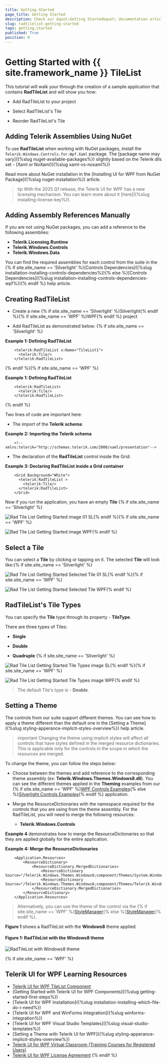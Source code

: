 ```yaml
---
title: Getting Started
page_title: Getting Started
description: Check our &quot;Getting Started&quot; documentation article for the RadTileList {{ site.framework_name }} control.
slug: radtilelist-getting-started
tags: getting,started
published: True
position: 0
---
```


# Getting Started with {{ site.framework_name }} TileList

This tutorial will walk your through the creation of a sample application that contains __RadTileList__ and will show you how:

* Add RadTileList to your project

* Select RadTileList's Tile

* Reorder RadTileList's Tile

## Adding Telerik Assemblies Using NuGet

To use __RadTileList__ when working with NuGet packages, install the `Telerik.Windows.Controls.for.Wpf.Xaml` package. The [package name may vary]({%slug nuget-available-packages%}) slightly based on the Telerik dlls set - [Xaml or NoXaml]({%slug xaml-vs-noxaml%})

Read more about NuGet installation in the [Installing UI for WPF from NuGet Package]({%slug nuget-installation%}) article.      

>tip With the 2025 Q1 release, the Telerik UI for WPF has a new licensing mechanism. You can learn more about it [here]({%slug installing-license-key%}).

## Adding Assembly References Manually

If you are not using NuGet packages, you can add a reference to the following assemblies:

* __Telerik.Licensing.Runtime__
* __Telerik.Windows.Controls__
* __Telerik.Windows.Data__

You can find the required assemblies for each control from the suite in the {% if site.site_name == 'Silverlight' %}[Controls Dependencies]({%slug installation-installing-controls-dependencies%}){% else %}[Controls Dependencies]({%slug installation-installing-controls-dependencies-wpf%}){% endif %} help article.

## Creating RadTileList

* Create a new {% if site.site_name == 'Silverlight' %}Silverlight{% endif %}{% if site.site_name == 'WPF' %}WPF{% endif %} project

* Add RadTileList as demonstrated below:
{% if site.site_name == 'Silverlight' %}

__Example 1: Defining RadTileList__

```XAML
	<telerik:RadTileList x:Name="TileList1">
	  <telerik:Tile/>
	</telerik:RadTileList>
```

{% endif %}{% if site.site_name == 'WPF' %}

__Example 1: Defining RadTileList__

```XAML
	<telerik:RadTileList>
	  <telerik:Tile/>
	</telerik:RadTileList>
```

{% endif %}

Two lines of code are important here:

* The import of the __Telerik schema__:

__Example 2: Importing the Telerik schema__

```XAML
	<!--xmlns:telerik="http://schemas.telerik.com/2008/xaml/presentation"-->
```



* The declaration of the __RadTileList__ control inside the Grid:

__Example 3: Declaring RadTileList inside a Grid container__

```XAML
	<Grid Background="White">
	  <telerik:RadTileList >
	    <telerik:Tile/>
	  </telerik:RadTileList>
	</Grid>
```



Now if you run the application, you have an empty __Tile__ {% if site.site_name == 'Silverlight' %}

![Rad Tile List Getting Started image 01 SL](images/RadTileList_GettingStarted_image_01_SL.png){% endif %}{% if site.site_name == 'WPF' %}

![Rad Tile List Getting Started image WPF](images/RadTileList_GettingStarted_image_WPF.png){% endif %}

## Select a Tile

You can select a __Tile__ by clicking or tapping on it. The selected __Tile__ will look like:{% if site.site_name == 'Silverlight' %}

![Rad Tile List Getting Started Selected Tile 01 SL](images/RadTileList_GettingStarted_SelectedTile_01_SL.png){% endif %}{% if site.site_name == 'WPF' %}

![Rad Tile List Getting Started Selected Tile WPF](images/RadTileList_GettingStarted_SelectedTile_WPF.png){% endif %}

## RadTileList's Tile Types

You can specify the __Tile__ type through its property - __TileType__. 
        

There are three types of Tiles:

* __Single__

* __Double__

* __Quadruple__ {% if site.site_name == 'Silverlight' %}

![Rad Tile List Getting Started Tile Types image SL](images/RadTileList_GettingStarted_TileTypes_image_SL.png){% endif %}{% if site.site_name == 'WPF' %}

![Rad Tile List Getting Started Tile Types image WPF](images/RadTileList_GettingStarted_TileTypes_image_WPF.png){% endif %}

>The default Tile's type is - __Double__.
        

## Setting a Theme

The controls from our suite support different themes. You can see how to apply a theme different than the default one in the [Setting a Theme]({%slug styling-apperance-implicit-styles-overview%}) help article.

>important Changing the theme using implicit styles will affect all controls that have styles defined in the merged resource dictionaries. This is applicable only for the controls in the scope in which the resources are merged. 

To change the theme, you can follow the steps below:

* Choose between the themes and add reference to the corresponding theme assembly (ex: **Telerik.Windows.Themes.Windows8.dll**). You can see the different themes applied in the **Theming** examples from our {% if site.site_name == 'WPF' %}[WPF Controls Examples](https://demos.telerik.com/wpf/){% else %}[Silverlight Controls Examples](https://demos.telerik.com/silverlight/#TileList/Theming){% endif %} application.

* Merge the ResourceDictionaries with the namespace required for the controls that you are using from the theme assembly. For the RadTileList, you will need to merge the following resources:

	* __Telerik.Windows.Controls__

__Example 4__ demonstrates how to merge the ResourceDictionaries so that they are applied globally for the entire application.

__Example 4: Merge the ResourceDictionaries__  
```XAML
	<Application.Resources>
		<ResourceDictionary>
			<ResourceDictionary.MergedDictionaries>
				<ResourceDictionary Source="/Telerik.Windows.Themes.Windows8;component/Themes/System.Windows.xaml"/>
				<ResourceDictionary Source="/Telerik.Windows.Themes.Windows8;component/Themes/Telerik.Windows.Controls.xaml"/>
			</ResourceDictionary.MergedDictionaries>
		</ResourceDictionary>
	</Application.Resources>
```

>Alternatively, you can use the theme of the control via the {% if site.site_name == 'WPF' %}[StyleManager](https://docs.telerik.com/devtools/wpf/styling-and-appearance/stylemanager/common-styling-apperance-setting-theme-wpf){% else %}[StyleManager](https://docs.telerik.com/devtools/silverlight/styling-and-appearance/stylemanager/common-styling-apperance-setting-theme){% endif %}.

__Figure 1__ shows a RadTileList with the **Windows8** theme applied.

#### __Figure 1: RadTileList with the Windows8 theme__
![RadTileList with Windows8 theme](images/RadTileList-setting-theme.png)
        

{% if site.site_name == 'WPF' %}
## Telerik UI for WPF Learning Resources

* [Telerik UI for WPF TileList Component](https://www.telerik.com/products/wpf/tilelist.aspx)
* [Getting Started with Telerik UI for WPF Components]({%slug getting-started-first-steps%})
* [Telerik UI for WPF Installation]({%slug installation-installing-which-file-do-i-need%})
* [Telerik UI for WPF and WinForms Integration]({%slug winforms-integration%})
* [Telerik UI for WPF Visual Studio Templates]({%slug visual-studio-templates%})
* [Setting a Theme with Telerik UI for WPF]({%slug styling-apperance-implicit-styles-overview%})
* [Telerik UI for WPF Virtual Classroom (Training Courses for Registered Users)](https://learn.telerik.com/learn/course/external/view/elearning/16/telerik-ui-for-wpf) 
* [Telerik UI for WPF License Agreement](https://www.telerik.com/purchase/license-agreement/wpf-dlw-s)
{% endif %}

